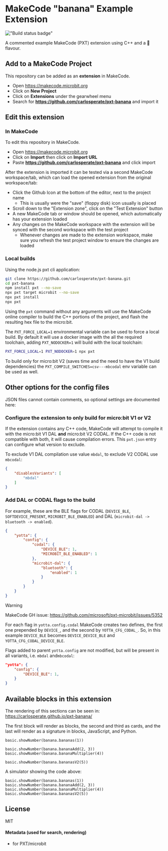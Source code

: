 # MakeCode "banana" Example Extension

 !["Build status badge"](https://github.com/carlosperate/pxt-banana/workflows/MakeCode/badge.svg)

A commented example MakeCode (PXT) extension using C++ and a 🍌 flavour.

## Add to a MakeCode Project

This repository can be added as an **extension** in MakeCode.

- Open https://makecode.microbit.org
- Click on **New Project**
- Click on **Extensions** under the gearwheel menu
- Search for **https://github.com/carlosperate/pxt-banana** and import it

## Edit this extension

### In MakeCode

To edit this repository in MakeCode.

- Open https://makecode.microbit.org
- Click on **Import** then click on **Import URL**
- Paste **https://github.com/carlosperate/pxt-banana** and click import

After the extension is imported it can be tested via a second MakeCode
workspace/tab, which can load the opened extension from the original
workspace/tab:

- Click the Github Icon at the bottom of the editor, next to the project name
    - This is usually were the "save" (floppy disk) icon usually is placed
- Scroll down to the "Extension zone", click on the "Test Extension" button
- A new MakeCode tab or window should be opened, which automatically has your
  extension loaded
- Any changes on the MakeCode workspace with the extension will be synced with
  the second workspace with the test project
    - Whenever changes are made to the extension workspace, make sure you
      refresh the test project window to ensure the changes are loaded

### Local builds

Using the node.js pxt cli application:

```bash
git clone https://github.com/carlosperate/pxt-banana.git
cd pxt-banana
npm install pxt --no-save
npx pxt target microbit --no-save
npx pxt install
npx pxt
```

Using the `pxt` command without any arguments will use the MakeCode online
compiler to build the C++ portions of the project, and flash the resulting
hex file to the micro:bit.

The `PXT_FORCE_LOCAL=1` environmental variable can be used to force a local
build. By default it will use a docker image with the all the required
toolchain, adding `PXT_NODOCKER=1` will build with the local toolchain:

```bash
PXT_FORCE_LOCAL=1 PXT_NODOCKER=1 npx pxt
```

To build only for micro:bit V2 (saves time and the need to have the V1
build dependencies) the `PXT_COMPILE_SWITCHES=csv---mbcodal` env variable
can be used as well.

## Other options for the config files

JSON files cannot contain comments, so optional settings are documented here:

### Configure the extension to only build for micro:bit V1 or V2

If the extension contains any C++ code, MakeCode will attempt to compile it
with the micro:bit V1 DAL **and** micro:bit V2 CODAL.
If the C++ code is not compatible with both, it will cause compilation errors.
This `pxt.json` entry can configure what version to exclude.

To exclude V1 DAL compilation use value `mbdal`, to exclude V2 CODAL use
`mbcodal`:
```json
{
    "disablesVariants": [
        "mbdal"
    ]
}
```

### Add DAL or CODAL flags to the build

For example, these are the BLE flags for CODAL (`DEVICE_BLE`,
`SOFTDEVICE_PRESENT`, `MICROBIT_BLE_ENABLED`) and DAL
(`microbit-dal -> bluetooth -> enabled`).

```json
{
    "yotta": {
        "config": {
            "codal": {
                "DEVICE_BLE": 1,
                "MICROBIT_BLE_ENABLED": 1
            },
            "microbit-dal": {
                "bluetooth": {
                    "enabled": 1
                }
            }
        }
    }
}
```

> [!WARNING]
> MakeCode GH issue: https://github.com/microsoft/pxt-microbit/issues/5352
> 
> For each flag in `yotta.config.codal` MakeCode creates two defines, the
> first one prepended by `DEVICE_`, and the second by `YOTTA_CFG_CODAL_`.
> So, in this example `DEVICE_BLE` becomes `DEVICE_DEVICE_BLE` and
> `YOTTA_CFG_CODAL_DEVICE_BLE`.
>
> Flags added to parent `yotta.config` are not modified, but will be
> present in all variants, i.e. `mbdal` and`mbcodal`:
> ```json
> "yotta": {
>     "config": {
>         "DEVICE_BLE": 1,
>     }
> }
> ```

## Available blocks in this extension

The rendering of this sections can be seen in:
https://carlosperate.github.io/pxt-banana/

The first block will render as blocks, the second and third as cards, and the last will render as a signature in blocks, JavaScript, and Python.

```blocks
basic.showNumber(banana.bananas(1))
```

```cards
basic.showNumber(banana.bananaAdd(2, 3))
basic.showNumber(banana.bananaMultiplier(4))
```

```sig
basic.showNumber(banana.bananasV2(5))
```

A simulator showing the code above:

```sim
basic.showNumber(banana.bananas(1))
basic.showNumber(banana.bananaAdd(2, 3))
basic.showNumber(banana.bananaMultiplier(4))
basic.showNumber(banana.bananasV2(5))
```

## License

MIT

#### Metadata (used for search, rendering)

* for PXT/microbit

<script src="https://makecode.com/gh-pages-embed.js"></script>
<script>makeCodeRender("{{ site.makecode.home_url }}", "{{ site.github.owner_name }}/{{ site.github.repository_name }}");</script>
